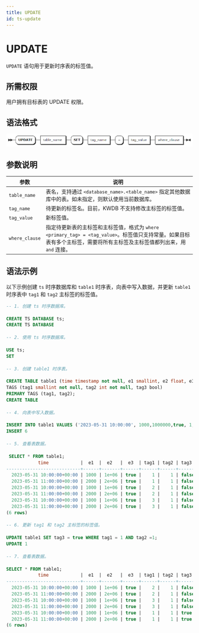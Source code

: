 ```yaml
---
title: UPDATE
id: ts-update
---
```


# UPDATE

`UPDATE` 语句用于更新时序表的标签值。

## 所需权限

用户拥有目标表的 UPDATE 权限。

## 语法格式

![](../../../static/sql-reference/AwfNbaGTmoAa7Zx9t9EcuKQyn5g.png)

## 参数说明

| 参数 | 说明 |
| --- | --- |
| `table_name` | 表名，支持通过 `<database_name>.<table_name>` 指定其他数据库中的表。如未指定，则默认使用当前数据库。|
| `tag_name` | 待更新的标签名。目前，KWDB 不支持修改主标签的标签值。 |
| `tag_value` | 新标签值。 |
| `where_clause` | 指定待更新表的主标签和主标签值，格式为 `where <primary_tag> = <tag_value>`。标签值只支持常量。如果目标表有多个主标签，需要将所有主标签及主标签值都列出来，用 `and` 连接。|

## 语法示例

以下示例创建 `ts` 时序数据库和 `table1` 时序表，向表中写入数据，并更新 `table1` 时序表中 `tag1` 和 `tag2` 主标签的标签值。

```sql
-- 1. 创建 ts 时序数据库。

CREATE TS DATABASE ts;
CREATE TS DATABASE

-- 2. 使用 ts 时序数据库。

USE ts;
SET

-- 3. 创建 table1 时序表。

CREATE TABLE table1 (time timestamp not null, e1 smallint, e2 float, e3 bool)
TAGS (tag1 smallint not null, tag2 int not null, tag3 bool)
PRIMARY TAGS (tag1, tag2);
CREATE TABLE

-- 4. 向表中写入数据。

INSERT INTO table1 VALUES ('2023-05-31 10:00:00', 1000,1000000,true, 1, 1, false), ('2023-05-31 11:00:00', 2000,2000000, true, 1, 1, false), ('2023-05-31 10:00:00', 1000,1000000,true, 2, 1, false), ('2023-05-31 11:00:00', 2000,2000000,true, 2, 1, false), ('2023-05-31 10:00:00', 1000,1000000,true, 3, 1, false), ('2023-05-31 11:00:00', 2000,2000000,true, 3, 1, false);
INSERT 6

-- 5. 查看表数据。

 SELECT * FROM table1;
            time            |  e1  |  e2   |  e3  | tag1 | tag2 | tag3
----------------------------+------+-------+------+------+------+--------
  2023-05-31 10:00:00+00:00 | 1000 | 1e+06 | true |    1 |    1 | false
  2023-05-31 11:00:00+00:00 | 2000 | 2e+06 | true |    1 |    1 | false
  2023-05-31 10:00:00+00:00 | 1000 | 1e+06 | true |    2 |    1 | false
  2023-05-31 11:00:00+00:00 | 2000 | 2e+06 | true |    2 |    1 | false
  2023-05-31 10:00:00+00:00 | 1000 | 1e+06 | true |    3 |    1 | false
  2023-05-31 11:00:00+00:00 | 2000 | 2e+06 | true |    3 |    1 | false
(6 rows)

-- 6. 更新 tag1 和 tag2 主标签的标签值。

UPDATE table1 SET tag3 = true WHERE tag1 = 1 AND tag2 =1;
UPDATE 1

-- 7. 查看表数据。

SELECT * FROM table1;
            time            |  e1  |  e2   |  e3  | tag1 | tag2 | tag3
----------------------------+------+-------+------+------+------+--------
  2023-05-31 10:00:00+00:00 | 1000 | 1e+06 | true |    2 |    1 | false
  2023-05-31 11:00:00+00:00 | 2000 | 2e+06 | true |    2 |    1 | false
  2023-05-31 10:00:00+00:00 | 1000 | 1e+06 | true |    3 |    1 | false
  2023-05-31 11:00:00+00:00 | 2000 | 2e+06 | true |    3 |    1 | false
  2023-05-31 10:00:00+00:00 | 1000 | 1e+06 | true |    1 |    1 | true
  2023-05-31 11:00:00+00:00 | 2000 | 2e+06 | true |    1 |    1 | true
(6 rows)
```

